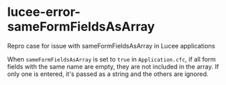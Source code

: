 # lucee-error-sameFormFieldsAsArray
Repro case for issue with sameFormFieldsAsArray in Lucee applications

When `sameFormFieldsAsArray` is set to `true` in `Application.cfc`, if all form fields with the same name are empty, they are not included in the array. If only one is entered, it's passed as a string and the others are ignored.

